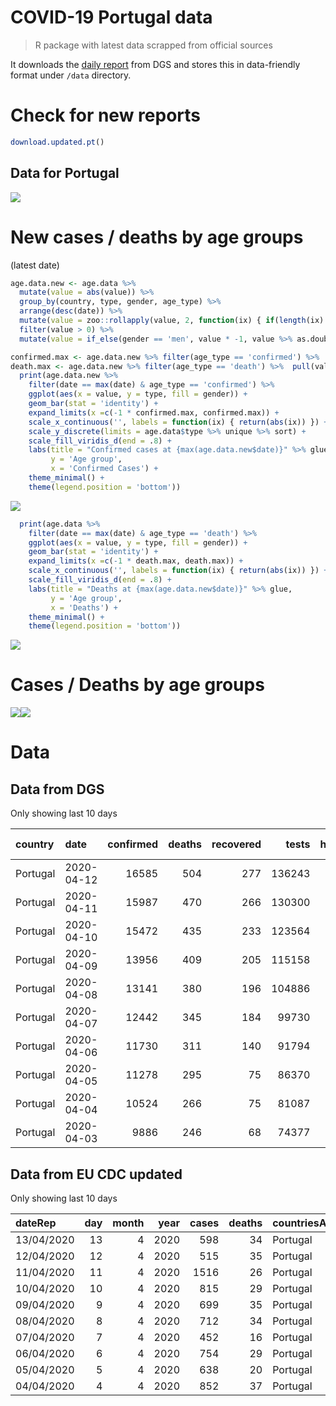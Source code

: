 COVID-19 Portugal data
================

> R package with latest data scrapped from official sources

It downloads the [daily
report](https://covid19.min-saude.pt/relatorio-de-situacao/) from DGS
and stores this in data-friendly format under `/data` directory.

# Check for new reports

``` r
download.updated.pt()
```

## Data for Portugal

![](README_files/figure-gfm/unnamed-chunk-6-1.svg)<!-- -->

# New cases / deaths by age groups

(latest date)

``` r
age.data.new <- age.data %>% 
  mutate(value = abs(value)) %>% 
  group_by(country, type, gender, age_type) %>% 
  arrange(desc(date)) %>% 
  mutate(value = zoo::rollapply(value, 2, function(ix) { if(length(ix) <= 1) { return(ix) } else { ix[1] - sum(ix[-1]) } }, fill = c(0, 0, 0), align = 'left', partial = TRUE)) %>%
  filter(value > 0) %>% 
  mutate(value = if_else(gender == 'men', value * -1, value %>% as.double))

confirmed.max <- age.data.new %>% filter(age_type == 'confirmed') %>%  pull(value) %>% max
death.max <- age.data.new %>% filter(age_type == 'death') %>%  pull(value) %>% max
  print(age.data.new %>% 
    filter(date == max(date) & age_type == 'confirmed') %>%
    ggplot(aes(x = value, y = type, fill = gender)) +
    geom_bar(stat = 'identity') + 
    expand_limits(x =c(-1 * confirmed.max, confirmed.max)) +
    scale_x_continuous('', labels = function(ix) { return(abs(ix)) }) +
    scale_y_discrete(limits = age.data$type %>% unique %>% sort) + 
    scale_fill_viridis_d(end = .8) + 
    labs(title = "Confirmed cases at {max(age.data.new$date)}" %>% glue,
         y = 'Age group',
         x = 'Confirmed Cases') +
    theme_minimal() + 
    theme(legend.position = 'bottom'))
```

![](README_files/figure-gfm/unnamed-chunk-7-1.svg)<!-- -->

``` r
  print(age.data %>% 
    filter(date == max(date) & age_type == 'death') %>%
    ggplot(aes(x = value, y = type, fill = gender)) +
    geom_bar(stat = 'identity') + 
    expand_limits(x =c(-1 * death.max, death.max)) +
    scale_x_continuous('', labels = function(ix) { return(abs(ix)) }) +
    scale_fill_viridis_d(end = .8) + 
    labs(title = "Deaths at {max(age.data.new$date)}" %>% glue,
         y = 'Age group',
         x = 'Deaths') +
    theme_minimal() + 
    theme(legend.position = 'bottom'))
```

![](README_files/figure-gfm/unnamed-chunk-7-2.svg)<!-- -->

# Cases / Deaths by age groups

![](README_files/figure-gfm/unnamed-chunk-8-1.svg)<!-- -->![](README_files/figure-gfm/unnamed-chunk-8-2.svg)<!-- -->

# Data

## Data from DGS

Only showing last 10
days

| country  | date       | confirmed | deaths | recovered |  tests | hospitalized | in.icu | confirmed\_m\_00-09 | confirmed\_w\_00-09 | confirmed\_m\_10-19 | confirmed\_w\_10-19 | confirmed\_m\_20-29 | confirmed\_w\_20-29 | confirmed\_m\_30-39 | confirmed\_w\_30-39 | confirmed\_m\_40-49 | confirmed\_w\_40-49 | confirmed\_m\_50-59 | confirmed\_w\_50-59 | confirmed\_m\_60-69 | confirmed\_w\_60-69 | confirmed\_m\_70-79 | confirmed\_w\_70-79 | confirmed\_m\_80+ | confirmed\_w\_80+ | death\_m\_00-09 | death\_w\_00-09 | death\_m\_10-19 | death\_w\_10-19 | death\_m\_20-29 | death\_w\_20-29 | death\_m\_30-39 | death\_w\_30-39 | death\_m\_40-49 | death\_w\_40-49 | death\_m\_50-59 | death\_w\_50-59 | death\_m\_60-69 | death\_w\_60-69 | death\_m\_70-79 | death\_w\_70-79 | death\_m\_80+ | death\_w\_80+ |
| :------- | :--------- | --------: | -----: | --------: | -----: | -----------: | -----: | ------------------: | ------------------: | ------------------: | ------------------: | ------------------: | ------------------: | ------------------: | ------------------: | ------------------: | ------------------: | ------------------: | ------------------: | ------------------: | ------------------: | ------------------: | ------------------: | ----------------: | ----------------: | --------------: | --------------: | --------------: | --------------: | --------------: | --------------: | --------------: | --------------: | --------------: | --------------: | --------------: | --------------: | --------------: | --------------: | --------------: | --------------: | ------------: | ------------: |
| Portugal | 2020-04-12 |     16585 |    504 |       277 | 136243 |         1177 |    228 |                 136 |                 147 |                 201 |                 229 |                 681 |                1030 |                 995 |                1329 |                1143 |                1752 |                1163 |                1728 |                 972 |                1101 |                 767 |                 750 |               845 |              1616 |               0 |               0 |               0 |               0 |               0 |               0 |               0 |               0 |               1 |               4 |              13 |               3 |              35 |              13 |              68 |              40 |           147 |           180 |
| Portugal | 2020-04-11 |     15987 |    470 |       266 | 130300 |         1175 |    233 |                 133 |                 132 |                 191 |                 224 |                  NA |                  NA |                 966 |                1290 |                1116 |                1701 |                1127 |                1665 |                  NA |                  NA |                 746 |                 714 |               816 |              1517 |               0 |               0 |               0 |               0 |               0 |               0 |               0 |               0 |               1 |               3 |              13 |               3 |              35 |              13 |              62 |              38 |           141 |           161 |
| Portugal | 2020-04-10 |     15472 |    435 |       233 | 123564 |         1179 |    226 |                 126 |                 119 |                 186 |                 214 |                 649 |                 959 |                 954 |                1261 |                1094 |                1641 |                1093 |                1619 |                 924 |                1035 |                 724 |                 682 |               777 |              1415 |               0 |               0 |               0 |               0 |               0 |               0 |               0 |               0 |               1 |               3 |              10 |               2 |              31 |              12 |              57 |              35 |           133 |           151 |
| Portugal | 2020-04-09 |     13956 |    409 |       205 | 115158 |         1173 |    241 |                 105 |                 101 |                 161 |                 190 |                 598 |                 846 |                 872 |                1141 |                1000 |                1483 |                1005 |                1452 |                 842 |                 938 |                 676 |                 608 |               703 |              1235 |               0 |               0 |               0 |               0 |               0 |               0 |               0 |               0 |               1 |               3 |               8 |               2 |              30 |              12 |              54 |              34 |           126 |           139 |
| Portugal | 2020-04-08 |     13141 |    380 |       196 | 104886 |         1211 |    245 |                  97 |                  95 |                 148 |                 175 |                 567 |                 796 |                 831 |                1093 |                 957 |                1423 |                 966 |                1386 |                 814 |                 896 |                 658 |                 568 |               619 |              1052 |               0 |               0 |               0 |               0 |               0 |               0 |               0 |               0 |               1 |               3 |               8 |               2 |              26 |              12 |              53 |              34 |           116 |           125 |
| Portugal | 2020-04-07 |     12442 |    345 |       184 |  99730 |         1180 |    271 |                  92 |                  87 |                 140 |                 166 |                 538 |                 756 |                 797 |                1021 |                 901 |                1338 |                 920 |                1296 |                 769 |                 845 |                 629 |                 530 |               605 |              1012 |               0 |               0 |               0 |               0 |               0 |               0 |               0 |               0 |               1 |               3 |               7 |               2 |              25 |              10 |              50 |              28 |           105 |           114 |
| Portugal | 2020-04-06 |     11730 |    311 |       140 |  91794 |         1099 |    270 |                  87 |                  87 |                 130 |                 155 |                 507 |                 708 |                 768 |                 963 |                 860 |                1269 |                 883 |                1217 |                 733 |                 802 |                 599 |                 503 |               562 |               897 |               0 |               0 |               0 |               0 |               0 |               0 |               0 |               0 |               1 |               3 |               6 |               2 |              22 |               7 |              45 |              26 |           100 |            99 |
| Portugal | 2020-04-05 |     11278 |    295 |        75 |  86370 |         1084 |    267 |                  81 |                  81 |                 123 |                 153 |                 487 |                 692 |                 738 |                 933 |                 826 |                1232 |                 863 |                1170 |                 714 |                 777 |                 580 |                 479 |               532 |               817 |               0 |               0 |               0 |               0 |               0 |               0 |               0 |               0 |               1 |               3 |               6 |               2 |              21 |               6 |              42 |              24 |            98 |            92 |
| Portugal | 2020-04-04 |     10524 |    266 |        75 |  81087 |         1075 |    251 |                  76 |                  74 |                 115 |                 137 |                 450 |                 632 |                 690 |                 877 |                 771 |                1157 |                 813 |                1095 |                 673 |                 723 |                 549 |                 450 |               495 |               747 |               0 |               0 |               0 |               0 |               0 |               0 |               0 |               0 |               1 |               3 |               6 |               2 |              20 |               4 |              38 |              22 |            84 |            86 |
| Portugal | 2020-04-03 |      9886 |    246 |        68 |  74377 |         1058 |    245 |                  68 |                  65 |                 104 |                 132 |                 425 |                 580 |                 648 |                 825 |                 734 |                1093 |                 761 |                1025 |                 646 |                 679 |                 525 |                 420 |               466 |               690 |               0 |               0 |               0 |               0 |               0 |               0 |               0 |               0 |               0 |               2 |               7 |               2 |              18 |               3 |              35 |              23 |            83 |            73 |

## Data from EU CDC updated

Only showing last 10
days

| dateRep    | day | month | year | cases | deaths | countriesAndTerritories | geoId | countryterritoryCode | popData2018 |
| :--------- | --: | ----: | ---: | ----: | -----: | :---------------------- | :---- | :------------------- | ----------: |
| 13/04/2020 |  13 |     4 | 2020 |   598 |     34 | Portugal                | PT    | PRT                  |    10281762 |
| 12/04/2020 |  12 |     4 | 2020 |   515 |     35 | Portugal                | PT    | PRT                  |    10281762 |
| 11/04/2020 |  11 |     4 | 2020 |  1516 |     26 | Portugal                | PT    | PRT                  |    10281762 |
| 10/04/2020 |  10 |     4 | 2020 |   815 |     29 | Portugal                | PT    | PRT                  |    10281762 |
| 09/04/2020 |   9 |     4 | 2020 |   699 |     35 | Portugal                | PT    | PRT                  |    10281762 |
| 08/04/2020 |   8 |     4 | 2020 |   712 |     34 | Portugal                | PT    | PRT                  |    10281762 |
| 07/04/2020 |   7 |     4 | 2020 |   452 |     16 | Portugal                | PT    | PRT                  |    10281762 |
| 06/04/2020 |   6 |     4 | 2020 |   754 |     29 | Portugal                | PT    | PRT                  |    10281762 |
| 05/04/2020 |   5 |     4 | 2020 |   638 |     20 | Portugal                | PT    | PRT                  |    10281762 |
| 04/04/2020 |   4 |     4 | 2020 |   852 |     37 | Portugal                | PT    | PRT                  |    10281762 |
